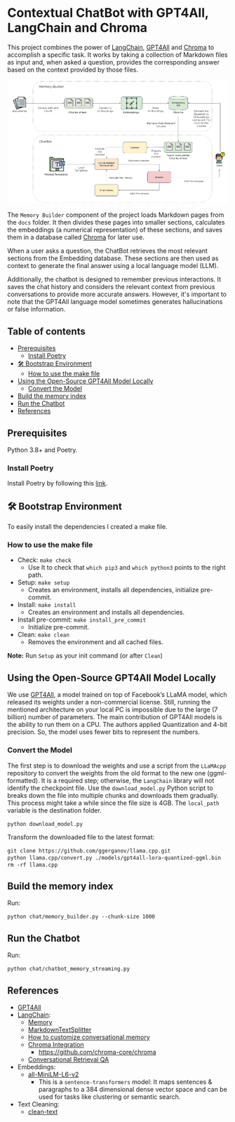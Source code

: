 # Contextual ChatBot with GPT4All, LangChain and Chroma

This project combines the power of [LangChain](https://python.langchain.com/docs/get_started/introduction.html), 
[GPT4All](https://gpt4all.io/index.html) and [Chroma](https://github.com/chroma-core/chroma) to accomplish a specific task. 
It works by taking a collection of Markdown files as input and, when asked a question, provides the corresponding answer
based on the context provided by those files.

![architecture.png](images/contextual-chatbot-gpt4all.png)

The `Memory Builder` component of the project loads Markdown pages from the `docs` folder.
It then divides these pages into smaller sections, calculates the embeddings (a numerical representation) of these 
sections, and saves them in a database called [Chroma](https://github.com/chroma-core/chroma) for later use.

When a user asks a question, the ChatBot retrieves the most relevant sections from the Embedding database. 
These sections are then used as context to generate the final answer using a local language model (LLM).

Additionally, the chatbot is designed to remember previous interactions. It saves the chat history and considers the 
relevant context from previous conversations to provide more accurate answers. However, it's important to note that 
the GPT4All language model sometimes generates hallucinations or false information.

## Table of contents

- [Prerequisites](#prerequisites)
  - [Install Poetry](#install-poetry)
- [🛠 Bootstrap Environment](#-bootstrap-environment)
  - [How to use the make file](#how-to-use-the-make-file)
- [Using the Open-Source GPT4All Model Locally](#using-the-open-source-gpt4all-model-locally)
  - [Convert the Model](#convert-the-model)
- [Build the memory index](#build-the-memory-index)
- [Run the Chatbot](#run-the-chatbot)
- [References](#references)


## Prerequisites

Python 3.8+ and Poetry.

### Install Poetry

Install Poetry by following this [link](https://python-poetry.org/docs/).

## 🛠 Bootstrap Environment

To easily install the dependencies I created a make file.

### How to use the make file

* Check: ```make check```
  * Use It to check that `which pip3` and `which python3` points to the right path.
* Setup: ```make setup```
  * Creates an environment, installs all dependencies, initialize pre-commit.
* Install: ```make install```
  * Creates an environment and installs all dependencies.
* Install pre-commit: ```make install_pre_commit```
  * Initialize pre-commit.
* Clean: ```make clean```
  * Removes the environment and all cached files.

**Note:** Run `Setup` as your init command (or after `Clean`)

## Using the Open-Source GPT4All Model Locally

We use [GPT4All](https://gpt4all.io/index.html), a model trained on top of Facebook’s LLaMA model, which released its weights under a 
non-commercial license. Still, running the mentioned architecture on your local PC is impossible due to the 
large (7 billion) number of parameters. The main contribution of GPT4All models is the ability to run them on a CPU.
The authors applied Quantization and 4-bit precision. So, the model uses fewer bits to represent the numbers.

### Convert the Model

The first step is to download the weights and use a script from the `LLaMAcpp` repository to convert the weights from 
the old format to the new one (ggml-formatted). It is a required step; otherwise, the `LangChain` library will not identify the 
checkpoint file.
Use the `download_model.py` Python script to breaks down the file into multiple chunks and downloads them gradually.
This process might take a while since the file size is 4GB. 
The `local_path` variable is the destination folder.

```shell
python download_model.py
```

Transform the downloaded file to the latest format:
```shell
git clone https://github.com/ggerganov/llama.cpp.git
python llama.cpp/convert.py ./models/gpt4all-lora-quantized-ggml.bin
rm -rf llama.cpp
```

## Build the memory index

Run:
```shell
python chat/memory_builder.py --chunk-size 1000
```

## Run the Chatbot

Run:
```shell
python chat/chatbot_memory_streaming.py
```

## References

* [GPT4All](https://github.com/nomic-ai/gpt4all)
* [LangChain](https://python.langchain.com/docs/get_started/introduction.html):
  * [Memory](https://python.langchain.com/docs/modules/memory.html)
  * [MarkdownTextSplitter](https://api.python.langchain.com/en/latest/_modules/langchain/text_splitter.html#MarkdownTextSplitter)
  * [How to customize conversational memory](https://python.langchain.com/docs/modules/memory/how_to/conversational_customization)
  * [Chroma Integration](https://python.langchain.com/docs/modules/data_connection/vectorstores/integrations/chroma)
    * https://github.com/chroma-core/chroma
  * [Conversational Retrieval QA](https://python.langchain.com/docs/modules/chains/popular/chat_vector_db)
* Embeddings:
  * [all-MiniLM-L6-v2](https://huggingface.co/sentence-transformers/all-MiniLM-L6-v2)
    * This is a `sentence-transformers` model: It maps sentences & paragraphs to a 384 dimensional dense vector space and can be used for tasks like clustering or semantic search.
* Text Cleaning:
  * [clean-text](https://github.com/jfilter/clean-text/tree/main)
